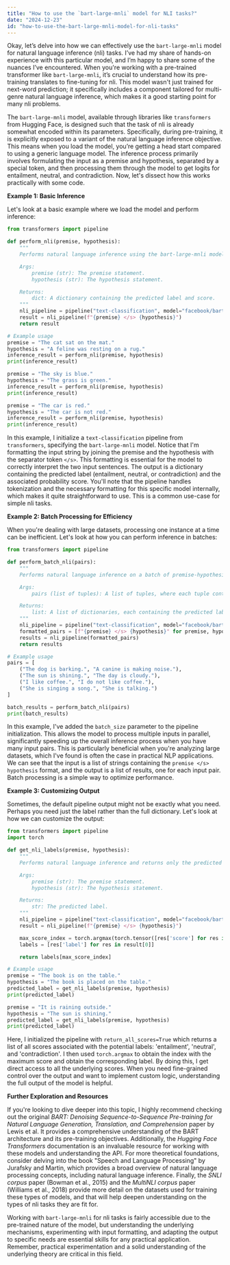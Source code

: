 ```yaml
---
title: "How to use the `bart-large-mnli` model for NLI tasks?"
date: "2024-12-23"
id: "how-to-use-the-bart-large-mnli-model-for-nli-tasks"
---
```


Okay, let’s delve into how we can effectively use the `bart-large-mnli` model for natural language inference (nli) tasks. I’ve had my share of hands-on experience with this particular model, and I’m happy to share some of the nuances I’ve encountered. When you're working with a pre-trained transformer like `bart-large-mnli`, it’s crucial to understand how its pre-training translates to fine-tuning for nli. This model wasn't just trained for next-word prediction; it specifically includes a component tailored for multi-genre natural language inference, which makes it a good starting point for many nli problems.

The `bart-large-mnli` model, available through libraries like `transformers` from Hugging Face, is designed such that the task of nli is already somewhat encoded within its parameters. Specifically, during pre-training, it is explicitly exposed to a variant of the natural language inference objective. This means when you load the model, you’re getting a head start compared to using a generic language model. The inference process primarily involves formulating the input as a premise and hypothesis, separated by a special token, and then processing them through the model to get logits for entailment, neutral, and contradiction. Now, let's dissect how this works practically with some code.

**Example 1: Basic Inference**

Let's look at a basic example where we load the model and perform inference:

```python
from transformers import pipeline

def perform_nli(premise, hypothesis):
    """
    Performs natural language inference using the bart-large-mnli model.

    Args:
        premise (str): The premise statement.
        hypothesis (str): The hypothesis statement.

    Returns:
        dict: A dictionary containing the predicted label and score.
    """
    nli_pipeline = pipeline("text-classification", model="facebook/bart-large-mnli")
    result = nli_pipeline(f"{premise} </s> {hypothesis}")
    return result

# Example usage
premise = "The cat sat on the mat."
hypothesis = "A feline was resting on a rug."
inference_result = perform_nli(premise, hypothesis)
print(inference_result)

premise = "The sky is blue."
hypothesis = "The grass is green."
inference_result = perform_nli(premise, hypothesis)
print(inference_result)

premise = "The car is red."
hypothesis = "The car is not red."
inference_result = perform_nli(premise, hypothesis)
print(inference_result)
```

In this example, I initialize a `text-classification` pipeline from `transformers`, specifying the `bart-large-mnli` model. Notice that I'm formatting the input string by joining the premise and the hypothesis with the separator token `</s>`. This formatting is essential for the model to correctly interpret the two input sentences. The output is a dictionary containing the predicted label (entailment, neutral, or contradiction) and the associated probability score. You'll note that the pipeline handles tokenization and the necessary formatting for this specific model internally, which makes it quite straightforward to use. This is a common use-case for simple nli tasks.

**Example 2: Batch Processing for Efficiency**

When you're dealing with large datasets, processing one instance at a time can be inefficient. Let's look at how you can perform inference in batches:

```python
from transformers import pipeline

def perform_batch_nli(pairs):
    """
    Performs natural language inference on a batch of premise-hypothesis pairs.

    Args:
        pairs (list of tuples): A list of tuples, where each tuple contains (premise, hypothesis).

    Returns:
        list: A list of dictionaries, each containing the predicted label and score for each pair.
    """
    nli_pipeline = pipeline("text-classification", model="facebook/bart-large-mnli", batch_size=4)
    formatted_pairs = [f"{premise} </s> {hypothesis}" for premise, hypothesis in pairs]
    results = nli_pipeline(formatted_pairs)
    return results

# Example usage
pairs = [
    ("The dog is barking.", "A canine is making noise."),
    ("The sun is shining.", "The day is cloudy."),
    ("I like coffee.", "I do not like coffee."),
    ("She is singing a song.", "She is talking.")
]

batch_results = perform_batch_nli(pairs)
print(batch_results)

```

In this example, I've added the `batch_size` parameter to the pipeline initialization. This allows the model to process multiple inputs in parallel, significantly speeding up the overall inference process when you have many input pairs. This is particularly beneficial when you're analyzing large datasets, which I've found is often the case in practical NLP applications. We can see that the input is a list of strings containing the `premise </s> hypothesis` format, and the output is a list of results, one for each input pair. Batch processing is a simple way to optimize performance.

**Example 3: Customizing Output**

Sometimes, the default pipeline output might not be exactly what you need. Perhaps you need just the label rather than the full dictionary. Let's look at how we can customize the output:

```python
from transformers import pipeline
import torch

def get_nli_labels(premise, hypothesis):
    """
    Performs natural language inference and returns only the predicted label.

    Args:
        premise (str): The premise statement.
        hypothesis (str): The hypothesis statement.

    Returns:
        str: The predicted label.
    """
    nli_pipeline = pipeline("text-classification", model="facebook/bart-large-mnli", return_all_scores=True)
    result = nli_pipeline(f"{premise} </s> {hypothesis}")

    max_score_index = torch.argmax(torch.tensor([res['score'] for res in result[0]])).item()
    labels = [res['label'] for res in result[0]]

    return labels[max_score_index]

# Example usage
premise = "The book is on the table."
hypothesis = "The book is placed on the table."
predicted_label = get_nli_labels(premise, hypothesis)
print(predicted_label)

premise = "It is raining outside."
hypothesis = "The sun is shining."
predicted_label = get_nli_labels(premise, hypothesis)
print(predicted_label)

```

Here, I initialized the pipeline with `return_all_scores=True` which returns a list of all scores associated with the potential labels: 'entailment', 'neutral', and 'contradiction'. I then used `torch.argmax` to obtain the index with the maximum score and obtain the corresponding label.  By doing this, I get direct access to all the underlying scores. When you need fine-grained control over the output and want to implement custom logic, understanding the full output of the model is helpful.

**Further Exploration and Resources**

If you're looking to dive deeper into this topic, I highly recommend checking out the original *BART: Denoising Sequence-to-Sequence Pre-training for Natural Language Generation, Translation, and Comprehension* paper by Lewis et al. It provides a comprehensive understanding of the BART architecture and its pre-training objectives. Additionally, the *Hugging Face Transformers* documentation is an invaluable resource for working with these models and understanding the API. For more theoretical foundations, consider delving into the book "Speech and Language Processing" by Jurafsky and Martin, which provides a broad overview of natural language processing concepts, including natural language inference. Finally, the *SNLI corpus* paper (Bowman et al., 2015) and the *MultiNLI corpus* paper (Williams et al., 2018) provide more detail on the datasets used for training these types of models, and that will help deepen understanding on the types of nli tasks they are fit for.

Working with `bart-large-mnli` for nli tasks is fairly accessible due to the pre-trained nature of the model, but understanding the underlying mechanisms, experimenting with input formatting, and adapting the output to specific needs are essential skills for any practical application. Remember, practical experimentation and a solid understanding of the underlying theory are critical in this field.
